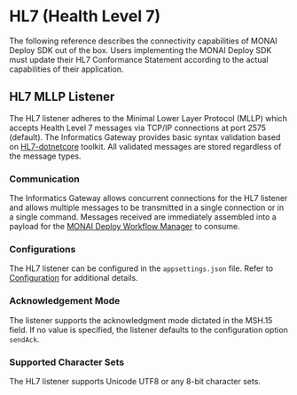 <!--
  ~ Copyright 2022 MONAI Consortium
  ~
  ~ Licensed under the Apache License, Version 2.0 (the "License");
  ~ you may not use this file except in compliance with the License.
  ~ You may obtain a copy of the License at
  ~
  ~ http://www.apache.org/licenses/LICENSE-2.0
  ~
  ~ Unless required by applicable law or agreed to in writing, software
  ~ distributed under the License is distributed on an "AS IS" BASIS,
  ~ WITHOUT WARRANTIES OR CONDITIONS OF ANY KIND, either express or implied.
  ~ See the License for the specific language governing permissions and
  ~ limitations under the License.
-->

# HL7 (Health Level 7)

The following reference describes the connectivity capabilities of MONAI Deploy SDK out of the box.
Users implementing the MONAI Deploy SDK must update their HL7 Conformance Statement according
to the actual capabilities of their application.

## HL7 MLLP Listener

The HL7 listener adheres to the Minimal Lower Layer Protocol (MLLP) which accepts Health Level 7
messages via TCP/IP connections at port 2575 (default). The Informatics Gateway provides basic syntax validation
based on [HL7-dotnetcore](https://github.com/Efferent-Health/HL7-dotnetcore) toolkit. All validated messages are stored
regardless of the message types.

### Communication

The Informatics Gateway allows concurrent connections for the HL7 listener and allows multiple messages to be transmitted
in a single connection or in a single command. Messages received are immediately assembled into a payload for the 
[MONAI Deploy Workflow Manager](https://github.com/Project-MONAI/monai-deploy-workflow-manager) to consume.

### Configurations

The HL7 listener can be configured in the `appsettings.json` file. Refer to [Configuration](../setup/schema.md) for additional details.

### Acknowledgement Mode

The listener supports the acknowledgment mode dictated in the MSH.15 field. If no value is specified, the listener defaults to the configuration option `sendAck`.

### Supported Character Sets

The HL7 listener supports Unicode UTF8 or any 8-bit character sets.
